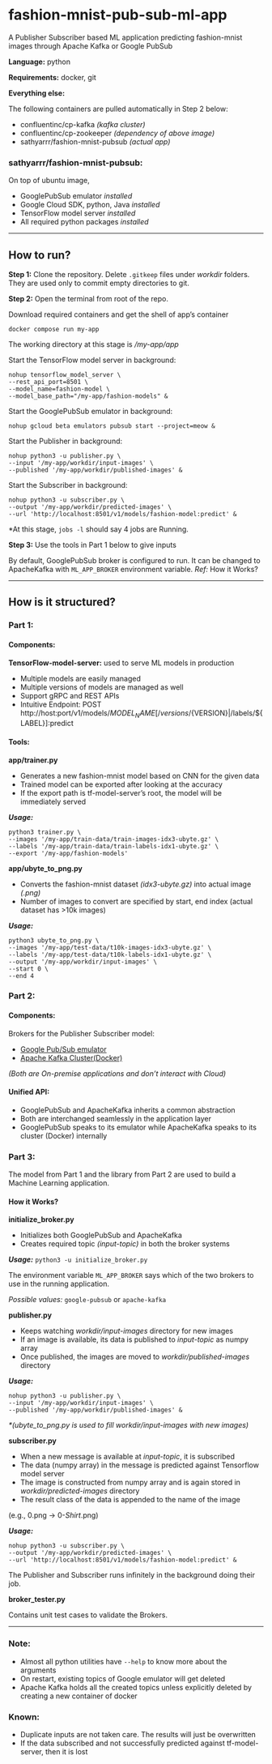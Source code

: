 # fashion-mnist-pub-sub-ml-app
A Publisher Subscriber based ML application predicting fashion-mnist images through Apache Kafka or Google PubSub

**Language:** python

**Requirements:** docker, git

**Everything else:**

The following containers are pulled automatically in Step 2 below:

- confluentinc/cp-kafka _(kafka cluster)_
- confluentinc/cp-zookeeper _(dependency of above image)_
- sathyarrr/fashion-mnist-pubsub _(actual app)_

### sathyarrr/fashion-mnist-pubsub:
On top of ubuntu image,
-	GooglePubSub emulator _installed_
-	Google Cloud SDK, python, Java _installed_
-	TensorFlow model server _installed_
-	All required python packages _installed_
---

## How to run?

**Step 1:** Clone the repository. Delete `.gitkeep` files under _workdir_ folders. They are used only to commit empty directories to git.

**Step 2:** Open the terminal from root of the repo.

Download required containers and get the shell of app’s container

`docker compose run my-app`

The working directory at this stage is _/my-app/app_

Start the TensorFlow model server in background:
```
nohup tensorflow_model_server \
--rest_api_port=8501 \
--model_name=fashion-model \
--model_base_path="/my-app/fashion-models" &
```

Start the GooglePubSub emulator in background:

`nohup gcloud beta emulators pubsub start --project=meow &`


Start the Publisher in background:
```
nohup python3 -u publisher.py \
--input '/my-app/workdir/input-images' \
--published '/my-app/workdir/published-images' &
```

Start the Subscriber in background:
```
nohup python3 -u subscriber.py \
--output '/my-app/workdir/predicted-images' \
--url 'http://localhost:8501/v1/models/fashion-model:predict' &
```

  *At this stage, `jobs -l` should say 4 jobs are Running.

**Step 3:** Use the tools in Part 1 below to give inputs

By default, GooglePubSub broker is configured to run. It can be changed to ApacheKafka with `ML_APP_BROKER` environment variable. _Ref:_ How it Works?

---
## How is it structured?

### Part 1:
#### Components:
**TensorFlow-model-server:** used to serve ML models in production
-	Multiple models are easily managed
-	Multiple versions of models are managed as well
-	Support gRPC and REST APIs
-	Intuitive Endpoint: POST http://host:port/v1/models/${MODEL_NAME}[/versions/${VERSION}|/labels/${LABEL}]:predict

#### Tools:
**app/trainer.py**
-	Generates a new fashion-mnist model based on CNN for the given data
-	Trained model can be exported after looking at the accuracy
-	If the export path is tf-model-server’s root, the model will be immediately served

***Usage:***
```
python3 trainer.py \
--images '/my-app/train-data/train-images-idx3-ubyte.gz' \
--labels '/my-app/train-data/train-labels-idx1-ubyte.gz' \
--export '/my-app/fashion-models'
```

**app/ubyte_to_png.py**
-	Converts the fashion-mnist dataset _(idx3-ubyte.gz)_ into actual image _(.png)_
-	Number of images to convert are specified by start, end index (actual dataset has >10k images)

***Usage:***
```
python3 ubyte_to_png.py \
--images '/my-app/test-data/t10k-images-idx3-ubyte.gz' \
--labels '/my-app/test-data/t10k-labels-idx1-ubyte.gz' \
--output '/my-app/workdir/input-images' \
--start 0 \
--end 4
```

### Part 2:
#### Components:
Brokers for the Publisher Subscriber model:
- [Google Pub/Sub emulator](https://cloud.google.com/pubsub/docs/emulator)
- [Apache Kafka Cluster(Docker)](https://developer.confluent.io/get-started/python#kafka-setup)

_(Both are On-premise applications and don’t interact with Cloud)_

#### Unified API:
 

-	GooglePubSub and ApacheKafka inherits a common abstraction
-	Both are interchanged seamlessly in the application layer
-	GooglePubSub speaks to its emulator while ApacheKafka speaks to its cluster (Docker) internally


### Part 3:
 

The model from Part 1 and the library from Part 2 are used to build a Machine Learning application.

#### How it Works?
**initialize_broker.py**
-	Initializes both GooglePubSub and ApacheKafka
-	Creates required topic _(input-topic)_ in both the broker systems

***Usage:*** `python3 -u initialize_broker.py`

The environment variable `ML_APP_BROKER` says which of the two brokers to use in the running application.

_Possible values:_ `google-pubsub` or `apache-kafka`

**publisher.py**
-	Keeps watching _workdir/input-images_ directory for new images
-	If an image is available, its data is published to _input-topic_ as numpy array
-	Once published, the images are moved to _workdir/published-images_ directory

***Usage:***
```
nohup python3 -u publisher.py \
--input '/my-app/workdir/input-images' \
--published '/my-app/workdir/published-images' &
```
_*(ubyte_to_png.py is used to fill workdir/input-images with new images)_

**subscriber.py**
-	When a new message is available at _input-topic_, it is subscribed
-	The data (numpy array) in the message is predicted against Tensorflow model server
-	The image is constructed from numpy array and is again stored in _workdir/predicted-images_ directory
-	The result class of the data is appended to the name of the image

(e.g., 0.png -> 0-_Shirt_.png)

***Usage:***
```
nohup python3 -u subscriber.py \
--output '/my-app/workdir/predicted-images' \
--url 'http://localhost:8501/v1/models/fashion-model:predict' &
```

The Publisher and Subscriber runs infinitely in the background doing their job.

**broker_tester.py**

Contains unit test cases to validate the Brokers.

---
### Note:
- Almost all python utilities have `--help` to know more about the arguments
- On restart, existing topics of Google emulator will get deleted
- Apache Kafka holds all the created topics unless explicitly deleted by creating a new container of docker

### Known:
- Duplicate inputs are not taken care. The results will just be overwritten
- If the data subscribed and not successfully predicted against tf-model-server, then it is lost

